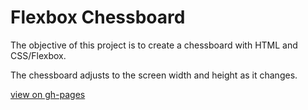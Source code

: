 # Flexbox Chessboard

The objective of this project is to create a chessboard with HTML and CSS/Flexbox.

The chessboard adjusts to the screen width and height as it changes.

[view on gh-pages]()
